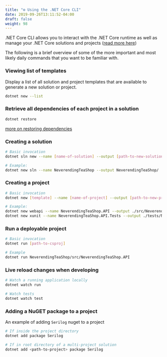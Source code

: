 ```yaml
---
title: "⚙️ Using the .NET Core CLI"
date: 2019-09-26T13:11:52-04:00
draft: false
weight: 98
---
```


.NET Core CLI allows you to interact with the .NET Core runtime
as well as manage your .NET Core solutions and projects ([read more here](/getting-started/organizing-code))

The following is a brief overview of some of the more important and most likely daily commands that you want to
be familiar with.

### Viewing list of templates

Display a list of all solution and project templates that are available to generate a new solution or project.

```bash
dotnet new --list
```

### Retrieve all dependencies of each project in a solution

```bash
dotnet restore
```

[more on restoring dependencies](https://docs.microsoft.com/en-us/nuget/concepts/dependency-resolution)

### Creating a solution

```bash
# Basic invocation
dotnet sln new --name [name-of-solution] --output [path-to-new-solution]

# Example:
dotnet new sln --name NeverendingTeaShop --output NeverendingTeaShop/
```

### Creating a project

```bash
# Basic invocation
dotnet new [template] --name [name-of-project] --output [path-to-new-project]

# Example:
dotnet new webapi --name NeverendingTeaShop.API --output ./src/NeverendingTeaShop.API
dotnet new xunit --name NeverendingTeaShop.API.Tests --output ./tests/NeverendingTeaShop.API.Tests
```

### Run a deployable project

```bash
# Basic invocation
dotnet run [path-to-csproj]

# Example
dotnet run NeverendingTeaShop/src/NeverendingTeaShop.API
```

### Live reload changes when developing

```bash
# Watch a running application locally
dotnet watch run

# Watch tests
dotnet watch test
```

### Adding a NuGET package to a project

An example of adding `Serilog` nuget to a project

```bash
# If inside the project directory
dotnet add package Serilog

# If in root directory of a multi-project solution
dotnet add <path-to-project> package Serilog
```

